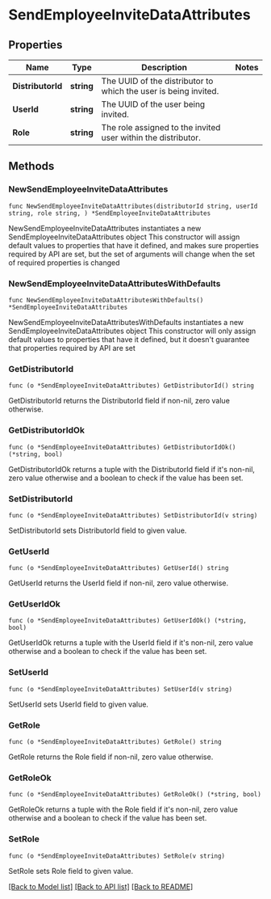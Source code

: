 # SendEmployeeInviteDataAttributes

## Properties

Name | Type | Description | Notes
------------ | ------------- | ------------- | -------------
**DistributorId** | **string** | The UUID of the distributor to which the user is being invited. | 
**UserId** | **string** | The UUID of the user being invited. | 
**Role** | **string** | The role assigned to the invited user within the distributor. | 

## Methods

### NewSendEmployeeInviteDataAttributes

`func NewSendEmployeeInviteDataAttributes(distributorId string, userId string, role string, ) *SendEmployeeInviteDataAttributes`

NewSendEmployeeInviteDataAttributes instantiates a new SendEmployeeInviteDataAttributes object
This constructor will assign default values to properties that have it defined,
and makes sure properties required by API are set, but the set of arguments
will change when the set of required properties is changed

### NewSendEmployeeInviteDataAttributesWithDefaults

`func NewSendEmployeeInviteDataAttributesWithDefaults() *SendEmployeeInviteDataAttributes`

NewSendEmployeeInviteDataAttributesWithDefaults instantiates a new SendEmployeeInviteDataAttributes object
This constructor will only assign default values to properties that have it defined,
but it doesn't guarantee that properties required by API are set

### GetDistributorId

`func (o *SendEmployeeInviteDataAttributes) GetDistributorId() string`

GetDistributorId returns the DistributorId field if non-nil, zero value otherwise.

### GetDistributorIdOk

`func (o *SendEmployeeInviteDataAttributes) GetDistributorIdOk() (*string, bool)`

GetDistributorIdOk returns a tuple with the DistributorId field if it's non-nil, zero value otherwise
and a boolean to check if the value has been set.

### SetDistributorId

`func (o *SendEmployeeInviteDataAttributes) SetDistributorId(v string)`

SetDistributorId sets DistributorId field to given value.


### GetUserId

`func (o *SendEmployeeInviteDataAttributes) GetUserId() string`

GetUserId returns the UserId field if non-nil, zero value otherwise.

### GetUserIdOk

`func (o *SendEmployeeInviteDataAttributes) GetUserIdOk() (*string, bool)`

GetUserIdOk returns a tuple with the UserId field if it's non-nil, zero value otherwise
and a boolean to check if the value has been set.

### SetUserId

`func (o *SendEmployeeInviteDataAttributes) SetUserId(v string)`

SetUserId sets UserId field to given value.


### GetRole

`func (o *SendEmployeeInviteDataAttributes) GetRole() string`

GetRole returns the Role field if non-nil, zero value otherwise.

### GetRoleOk

`func (o *SendEmployeeInviteDataAttributes) GetRoleOk() (*string, bool)`

GetRoleOk returns a tuple with the Role field if it's non-nil, zero value otherwise
and a boolean to check if the value has been set.

### SetRole

`func (o *SendEmployeeInviteDataAttributes) SetRole(v string)`

SetRole sets Role field to given value.



[[Back to Model list]](../README.md#documentation-for-models) [[Back to API list]](../README.md#documentation-for-api-endpoints) [[Back to README]](../README.md)


